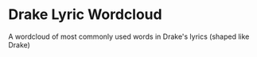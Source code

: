 # Drake Lyric Wordcloud
A wordcloud of most commonly used words in Drake's lyrics (shaped like Drake)
